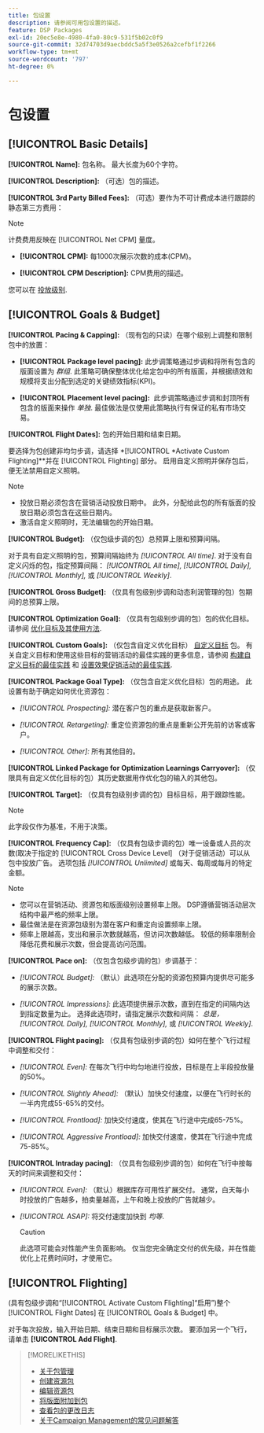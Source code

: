 ```yaml
---
title: 包设置
description: 请参阅可用包设置的描述。
feature: DSP Packages
exl-id: 20ec5e8e-4980-4fa0-80c9-531f5b02c0f9
source-git-commit: 32d74703d9aecbddc5a5f3e0526a2cefbf1f2266
workflow-type: tm+mt
source-wordcount: '797'
ht-degree: 0%

---
```


# 包设置

## [!UICONTROL Basic Details]

**[!UICONTROL Name]:** 包名称。 最大长度为60个字符。

**[!UICONTROL Description]:** （可选）包的描述。

**[!UICONTROL 3rd Party Billed Fees]:** （可选）要作为不可计费成本进行跟踪的静态第三方费用：

>[!NOTE]
>
>计费费用反映在 [!UICONTROL Net CPM] 量度。
* **[!UICONTROL CPM]:** 每1000次展示次数的成本(CPM)。

* **[!UICONTROL CPM Description]:** CPM费用的描述。

您可以在 [投放级别](/help/dsp/campaign-management/placements/placement-settings.md).

## [!UICONTROL Goals & Budget]

**[!UICONTROL Pacing & Capping]:** （现有包的只读）在哪个级别上调整和限制包中的放置：

* **[!UICONTROL Package level pacing]:** 此步调策略通过步调和将所有包含的版面设置为 *群组*. 此策略可确保整体优化给定包中的所有版面，并根据绩效和规模将支出分配到选定的关键绩效指标(KPI)。

* **[!UICONTROL Placement level pacing]:**  此步调策略通过步调和封顶所有包含的版面来操作 *单独*. 最佳做法是仅使用此策略执行有保证的私有市场交易。

**[!UICONTROL Flight Dates]:** 包的开始日期和结束日期。

要选择为包创建非均匀步调，请选择 *[!UICONTROL *Activate Custom Flighting]**并在 [!UICONTROL Flighting] 部分。 启用自定义照明并保存包后，便无法禁用自定义照明。

>[!NOTE]
>
>* 投放日期必须包含在营销活动投放日期中。 此外，分配给此包的所有版面的投放日期必须包含在这些日期内。
> * 激活自定义照明时，无法编辑包的开始日期。


**[!UICONTROL Budget]:** （仅包级步调的包）总预算上限和预算间隔。

对于具有自定义照明的包，预算间隔始终为 *[!UICONTROL All time]*. 对于没有自定义闪烁的包，指定预算间隔： *[!UICONTROL All time],* *[!UICONTROL Daily],* *[!UICONTROL Monthly],* 或 *[!UICONTROL Weekly]*.

**[!UICONTROL Gross Budget]:** （仅具有包级别步调和动态利润管理的包）包期间的总预算上限。

**[!UICONTROL Optimization Goal]:** （仅具有包级别步调的包）包的优化目标。 请参阅 [优化目标及其使用方法](/help/dsp/optimization/optimization-goals.md).

**[!UICONTROL Custom Goals]:** （仅包含自定义优化目标） [自定义目标](/help/dsp/optimization/custom-goal-about.md) 包。 有关自定义目标和使用这些目标的营销活动的最佳实践的更多信息，请参阅  [构建自定义目标的最佳实践](/help/dsp/optimization/custom-goal-best-practices.md) 和 [设置效果促销活动的最佳实践](/help/dsp/optimization/campaign-best-practices-performance.md).

**[!UICONTROL Package Goal Type]:** （仅包含自定义优化目标）包的用途。 此设置有助于确定如何优化资源包：

* *[!UICONTROL Prospecting]:* 潜在客户包的重点是获取新客户。

* *[!UICONTROL Retargeting]:* 重定位资源包的重点是重新公开先前的访客或客户。

* *[!UICONTROL Other]:* 所有其他目的。

**[!UICONTROL Linked Package for Optimization Learnings Carryover]:** （仅限具有自定义优化目标的包）其历史数据用作优化包的输入的其他包。

**[!UICONTROL Target]:** （仅具有包级别步调的包）目标目标，用于跟踪性能。

>[!NOTE]
>
>此字段仅作为基准，不用于决策。

**[!UICONTROL Frequency Cap]:** （仅具有包级步调的包）唯一设备或人员的次数(取决于指定的 [!UICONTROL Cross Device Level] （对于促销活动）可以从包中投放广告。 选项包括 *[!UICONTROL Unlimited]* 或每天、每周或每月的特定金额。

>[!NOTE]
>
>* 您可以在营销活动、资源包和版面级别设置频率上限。 DSP遵循营销活动层次结构中最严格的频率上限。
>* 最佳做法是在资源包级别为潜在客户和重定向设置频率上限。
> * 频率上限越高，支出和展示次数就越高，但访问次数越低。 较低的频率限制会降低花费和展示次数，但会提高访问范围。


**[!UICONTROL Pace on]:** （仅包含包级步调的包）步调基于：

* *[!UICONTROL Budget]:* （默认）此选项在分配的资源包预算内提供尽可能多的展示次数。

* *[!UICONTROL Impressions]:* 此选项提供展示次数，直到在指定的间隔内达到指定数量为止。 选择此选项时，请指定展示次数和间隔： *总是，* *[!UICONTROL Daily],* *[!UICONTROL Monthly],* 或 *[!UICONTROL Weekly]*.

**[!UICONTROL Flight pacing]:** （仅具有包级别步调的包）如何在整个飞行过程中调整和交付：

* *[!UICONTROL Even]:* 在每次飞行中均匀地进行投放，目标是在上半段投放量的50%。

* *[!UICONTROL Slightly Ahead]:* （默认）加快交付速度，以便在飞行时长的一半内完成55-65%的交付。

* *[!UICONTROL Frontload]:* 加快交付速度，使其在飞行途中完成65-75%。

* *[!UICONTROL Aggressive Frontload]:* 加快交付速度，使其在飞行途中完成75-85%。

**[!UICONTROL Intraday pacing]:** （仅具有包级别步调的包）如何在飞行中按每天的时间来调整和交付：

* *[!UICONTROL Even]:* （默认）根据库存可用性扩展交付。 通常，白天每小时投放的广告越多，拍卖量越高，上午和晚上投放的广告就越少。

* *[!UICONTROL ASAP]:* 将交付速度加快到 *均等*.

   >[!CAUTION]
   >
   >此选项可能会对性能产生负面影响。 仅当您完全确定交付的优先级，并在性能优化上花费时间时，才使用它。

## [!UICONTROL Flighting]

(具有包级步调和“[!UICONTROL Activate Custom Flighting]“启用”)整个 [!UICONTROL Flight Dates] 在 [!UICONTROL Goals & Budget] 中。

对于每次投放，输入开始日期、结束日期和目标展示次数。 要添加另一个飞行，请单击 **[!UICONTROL Add Flight]**.

>[!MORELIKETHIS]
>
>* [关于包管理](package-about.md)
>* [创建资源包](package-create.md)
>* [编辑资源包](package-edit.md)
>* [将版面附加到包](package-attach-placement.md)
>* [查看包的更改日志](package-change-log.md)
>* [关于Campaign Management的常见问题解答](/help/dsp/campaign-management/faq-campaign-management.md)

